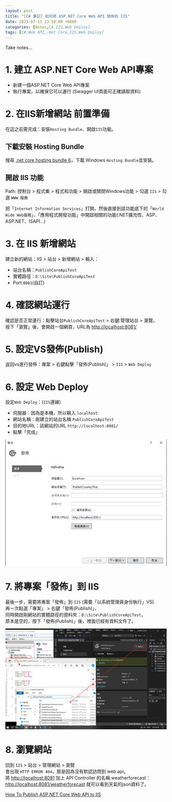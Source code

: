 ```yaml
---
layout: post
title: "[C# 筆記] 如何將 ASP.NET Core Web API 發佈到 IIS"
date: 2023-07-13 23:59:00 +0800
categories: [Notes,C#,IIS,Web Deploy]
tags: [C#,Web API,.Net Core,IIS,Web Deploy]
---
```


Take notes...

# 1. 建立 ASP.NET Core Web API專案
- 新建一個ASP.NET Core Web API專案
- 執行專案，以確保它可以運行 (Swagger UI頁面可正確讀取資料)

# 2. 在IIS新增網站 前置準備
在這之前需完成：安裝`Hosting Bundle`、開啟`IIS`功能。

## 下載安裝 Hosting Bundle
搜尋 [.net core hosting bundle 6](https://dotnet.microsoft.com/en-us/download/dotnet/7.0)，下載 Windows `Hosting Bundle`並安裝。

## 開啟 IIS 功能
Path: 控制台 > 程式集 > 程式和功能 > 開啟或關閉Windows功能 > 勾選 `IIS` > 勾選 `WWW 服務`        

把「`Internet Information Services`」打開，然後直接到該功能底下的「`World Wide Web服務`」，「應用程式開發功能」中開啟相關的功能(.NET擴充性、ASP、ASP.NET、ISAPI...)

# 3. 在 IIS 新增網站

建立新的網站：IIS > 站台 > 新增網站 > 輸入：
- 站台名稱：`PublishCoreApiTest`
- 實體路徑：`D:\Site\PublishCoreApiTest`
- Port:`8081`(自訂)

# 4. 確認網站運行

確認是否正常運行：點擊站台`PublishCoreApiTest` > 右鍵:管理站台 > 瀏覽。      
按下「瀏覽」後，會開啟一個網頁，URL為 <http://localhost:8081/>

# 5. 設定VS發佈(Publish)
返回vs進行發佈：專案 > 右鍵點擊「發佈(Publish)」 > `IIS` > `Web Deploy`

# 6. 設定 Web Deploy

設定`Web Deploy`：(`IIS`連線)

- 伺服器：因為是本機，所以輸入 `localhost`
- 網站名稱：剛建立的站台名稱 `PublishCoreApiTest`
- 目的地URL：該網站的URL `http://localhost:8081/`
- 點擊「完成」

![web deploy](/assets/img/post/vs-iis-web-deploy.png)       

# 7. 將專案「發佈」到 IIS 

最後一步，需要將專案「發佈」到 `IIS` (需要「以系統管理員身份執行」VS).      
再一次點選「專案」 > 右鍵「發佈(Publish)」，        
同時開啟剛網站的實體路徑的資料夾：`D:\Site\PublishCoreApiTest`，        
原本是空的，按下「發佈(Publish)」後，裡面已經有資料文件了。

![web deploy iis](/assets/img/post/vs-web-deploy-iis.png)   

# 8. 瀏覽網站

回到 `IIS` > 站台 > 管理網站 > 瀏覽     
會出現 `HTTP ERROR 404`，那是因為沒有默認訪問到 web api。      
將 <http://localhost:8081> 加上 API Controller 的名稱 weatherforecast： <http://localhost:8081/weatherforecast> 就可以看到天氣的json資料了。        


[How To Publish ASP.NET Core Web API to IIS](https://www.youtube.com/watch?v=Lt3wve_nb0g)